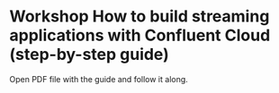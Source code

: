 # Workshop How to build streaming applications with Confluent Cloud (step-by-step guide)

Open PDF file with the guide and follow it along.